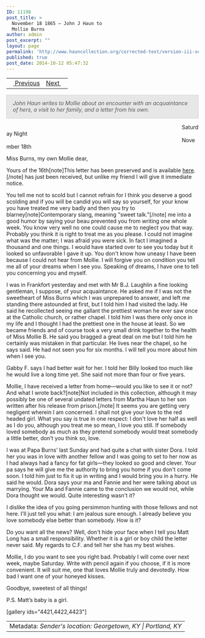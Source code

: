 ```yaml
---
ID: 11198
post_title: >
  November 18 1865 – John J Haun to
  Mollie Burns
author: admin
post_excerpt: ""
layout: page
permalink: 'http://www.hauncollection.org/corrected-text/version-iii-series-ii/november-18-1865-john-j-haun-to-mollie-burns%e2%80%a8/'
published: true
post_date: 2014-10-12 05:47:32
---
```

<table style="width: 100%;">
<tbody>
<tr>
<td style="text-align: left;"><a title="November 16 1865" href="http://www.hauncollection.org/version-3/version-iii-series-ii/november-16-1865-mollie-burns-to-john-j-haun%E2%80%A8/"><img src="https://lh3.googleusercontent.com/-EFJpxxNiPNw/VqgtWBCZrMI/AAAAAAAAAFU/WfY4lPFWWkg/s800-Ic42/Soeb-Plain-Arrows-8-10px.png" alt="" width="10" height="10" /> Previous</a></td>
<td style="text-align: right;"><a title="March 2 1867" href="http://www.hauncollection.org/version-3/version-iii-series-ii/march-2-1867-mollie-burns-to-john-j-haun%E2%80%A8/">Next <img src="https://lh3.googleusercontent.com/-67k0cYlpXHw/VqgtWKz1MXI/AAAAAAAAAFU/k9PW_Piyurk/s800-Ic42/Soeb-Plain-Arrows-5-10px.png" alt="" width="10" height="10" /></a></td>
</tr>
</tbody>
</table>
<p style="padding: 12px 16px 14px 16px; color: #555555; background-color: #e8e7e7; border: #d2d0cf 1px solid;"><em>John Haun writes to Mollie about an encounter with an acquaintance of hers, a visit to her family, and a letter from his own.
</em></p>
<span style="margin-left: 460px;">Saturday Night
<span style="margin-left: 460px;">November 18th</span></span>

Miss Burns, my own Mollie dear,

Yours of the 16th[note]This letter has been preserved and is available <a title="November 16 1865" href="http://www.hauncollection.org/version-3/version-iii-series-ii/november-16-1865-mollie-burns-to-john-j-haun%E2%80%A8/">here</a>.[/note] has just been received, but unlike my friend I will give it immediate notice.

You tell me not to scold but I cannot refrain for I think you deserve a good scolding and if you will be candid you will say so yourself, for your know you have treated me very badly and then you try to blarney[note]Contemporary slang, meaning "sweet talk."[/note] me into a good humor by saying your beau prevented you from writing one whole week. You know very well no one could cause me to neglect you that way. Probably you think it is right to treat me as you please. I could not imagine what was the matter; I was afraid you were sick. In fact I imagined a thousand and one things. I would have started over to see you today but it looked so unfavorable I gave it up. You don't know how uneasy I have been because I could not hear from Mollie. I will forgive you on condition you tell me all of your dreams when I see you. Speaking of dreams, I have one to tell you concerning you and myself.

I was in Frankfort yesterday and met with Mr B.J. Laughlin a fine looking gentleman, I suppose, of your acquaintance. He asked me if I was not the sweetheart of Miss Burns which I was unprepared to answer, and left me standing there astounded at first, but I told him I had visited the lady. He said he recollected seeing me gallant the prettiest woman he ever saw once at the Catholic church, or rather chapel. I told him I was there only once in my life and I thought I had the prettiest one in the house at least. So we became friends and of course took a very small drink together to the health of Miss Mollie B. He said you bragged a great deal on me but I told him he certainly was mistaken in that particular. He lives near the chapel, so he says said. He had not seen you for six months. I will tell you more about him when I see you.

Gabby F. says I had better wait for her. I told her Billy looked too much like he would live a long time yet. She said not more than four or five years.

Mollie, I have received a letter from home—would you like to see it or not? And what I wrote back?[note]Not included in this collection, although it may possibly be one of several undated letters from Martha Haun to her son written after his release from prison.[/note] It seems you are getting very negligent wherein I am concerned. I shall not give your love to the red headed girl. What you say is true in one respect: I don't love her half as well as I do you, although you treat me so mean, I love you still. If somebody loved somebody as much as they pretend somebody would treat somebody a little better, don’t you think so, love.

I was at Papa Burns’ last Sunday and had quite a chat with sister Dora. I told her you was in love with another fellow and I was going to set to her now as I had always had a fancy for fat girls—they looked so good and clever. Your pa says he will give me the authority to bring you home if you don't come soon. I told him just to fix it up in writing and I would bring you in a hurry. He said he would. Dora says your ma and Fannie and her were talking about us marrying. Your Ma and Fannie came to the conclusion we would not, while Dora thought we would. Quite interesting wasn't it?

I dislike the idea of you going persimmon hunting with those fellows and not here. I’ll just tell you what: I am jealous sure enough. I already believe you love somebody else better than somebody. How is it?

Do you want all the news? Well, don't hide your face when I tell you Matt Long has a small responsibility. Whether it is a girl or boy child the letter never said. My regards to C.F. and tell her she has my best wishes.

Mollie, I do you want to see you right bad. Probably I will come over next week, maybe Saturday. Write with pencil again if you choose, if it is more convenient. It will suit me, one that loves Mollie truly and devotedly. How bad I want one of your honeyed kisses.

Goodbye, sweetest of all things!

P.S. Matt’s baby is a girl.

[gallery ids="4421,4422,4423"]
<table style="width: 100%;">
<tbody>
<tr>
<td>Metadata: <em>Sender's location: Georgetown, KY | Portland, KY</em></td>
</tr>
</tbody>
</table>